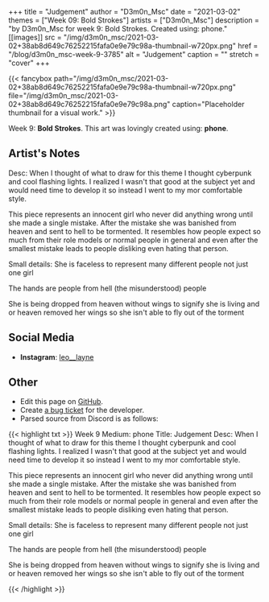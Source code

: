 +++
title =       "Judgement"
author =      "D3m0n_Msc"
date =        "2021-03-02"
themes =      ["Week 09: Bold Strokes"]
artists =     ["D3m0n_Msc"]
description = "by D3m0n_Msc for week 9: Bold Strokes. Created using: phone."
[[images]]
      src = "/img/d3m0n_msc/2021-03-02+38ab8d649c76252215fafa0e9e79c98a-thumbnail-w720px.png"
      href = "/blog/d3m0n_msc-week-9-3785"
      alt = "Judgement"
      caption = ""
      stretch = "cover"
+++


{{< fancybox path="/img/d3m0n_msc/2021-03-02+38ab8d649c76252215fafa0e9e79c98a-thumbnail-w720px.png" file="/img/d3m0n_msc/2021-03-02+38ab8d649c76252215fafa0e9e79c98a.png" caption="Placeholder thumbnail for a visual work." >}}


Week 9: **Bold Strokes**. This art was lovingly created using: **phone**.

## Artist's Notes

Desc: When I thought of what to draw for this theme I thought cyberpunk and cool flashing lights.
I realized I wasn't that good at the subject yet and would need time to develop it so instead I went to my mor comfortable style.

This piece represents an innocent girl who never did anything wrong until she made a single mistake.
After the mistake she was banished from heaven and sent to hell to be tormented. It resembles how people expect so much from their role models or normal people in general and even after the smallest mistake leads to people disliking even hating that person.

Small details: She is faceless to represent many different people not just one girl

The hands are people from hell (the misunderstood) people

She is being dropped from heaven without wings to signify she is living and or heaven removed her wings so she isn't able to fly out of the torment

## Social Media

- **Instagram**: <a href='https://instagram.com/leo__layne' target='_blank'>leo__layne</a>

## Other

- Edit this page on [GitHub](https://github.com/teaminkling/web-refresh/edit/main/content/blog/d3m0n_msc-week-9-3785.md).
- Create [a bug ticket](https://github.com/teaminkling/web-refresh/issues/new?assignees=&labels=bug&template=problem-report.md&title=) for the developer.
- Parsed source from Discord is as follows:

{{< highlight txt >}}
Week 9
Medium: phone
Title: Judgement
Desc: When I thought of what to draw for this theme I thought cyberpunk and cool flashing lights.
I realized I wasn't that good at the subject yet and would need time to develop it so instead I went to my mor comfortable style.

This piece represents an innocent girl who never did anything wrong until she made a single mistake.
After the mistake she was banished from heaven and sent to hell to be tormented. It resembles how people expect so much from their role models or normal people in general and even after the smallest mistake leads to people disliking even hating that person.

Small details: She is faceless to represent many different people not just one girl

The hands are people from hell (the misunderstood) people

She is being dropped from heaven without wings to signify she is living and or heaven removed her wings so she isn't able to fly out of the torment


{{< /highlight >}}